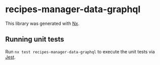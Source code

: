 # recipes-manager-data-graphql

This library was generated with [Nx](https://nx.dev).

## Running unit tests

Run `nx test recipes-manager-data-graphql` to execute the unit tests via [Jest](https://jestjs.io).
